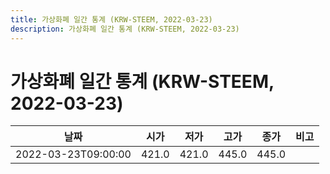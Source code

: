 ```yaml
---
title: 가상화폐 일간 통계 (KRW-STEEM, 2022-03-23)
description: 가상화폐 일간 통계 (KRW-STEEM, 2022-03-23)
---
```


가상화폐 일간 통계 (KRW-STEEM, 2022-03-23)
===

|날짜|시가|저가|고가|종가|비고|
|--|--|--|--|--|--|
|2022-03-23T09:00:00|421.0|421.0|445.0|445.0|    |
